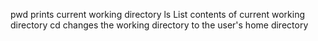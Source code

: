 pwd prints current working directory
ls List contents of current working directory
cd changes the working directory to the user's home directory
